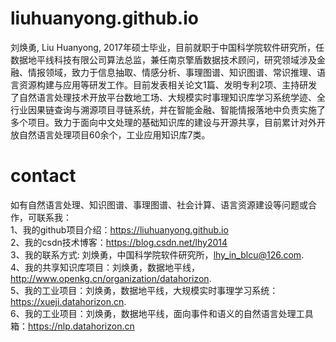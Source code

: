 # liuhuanyong.github.io
刘焕勇, Liu Huanyong, 2017年硕士毕业，目前就职于中国科学院软件研究所，任数据地平线科技有限公司算法总监，兼任南京擎盾数据技术顾问，研究领域涉及金融、情报领域，致力于信息抽取、情感分析、事理图谱、知识图谱、常识推理、语言资源构建与应用等研发工作。目前发表相关论文1篇、发明专利2项、主持研发了自然语言处理技术开放平台数地工场、大规模实时事理知识库学习系统学迹、全行业因果链查询与溯源项目寻链系统，并在智能金融、智能情报落地中负责实施了多个项目。致力于面向中文处理的基础知识库的建设与开源共享，目前累计对外开放自然语言处理项目60余个，工业应用知识库7类。

# contact
如有自然语言处理、知识图谱、事理图谱、社会计算、语言资源建设等问题或合作，可联系我：        
1、我的github项目介绍：https://liuhuanyong.github.io     
2、我的csdn技术博客：https://blog.csdn.net/lhy2014    
3、我的联系方式: 刘焕勇，中国科学院软件研究所，lhy_in_blcu@126.com.    
4、我的共享知识库项目：刘焕勇，数据地平线，http://www.openkg.cn/organization/datahorizon.   
5、我的工业项目：刘焕勇，数据地平线，大规模实时事理学习系统：https://xueji.datahorizon.cn.     
6、我的工业项目：刘焕勇，数据地平线，面向事件和语义的自然语言处理工具箱：https://nlp.datahorizon.cn      


